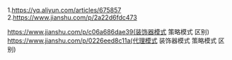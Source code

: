 1.https://yq.aliyun.com/articles/675857
2.https://www.jianshu.com/p/2a22d6fdc473

https://www.jianshu.com/p/c06a686dae39(装饰器模式 策略模式 区别)
https://www.jianshu.com/p/0226eed8c11a(代理模式 装饰器模式 策略模式 区别)
